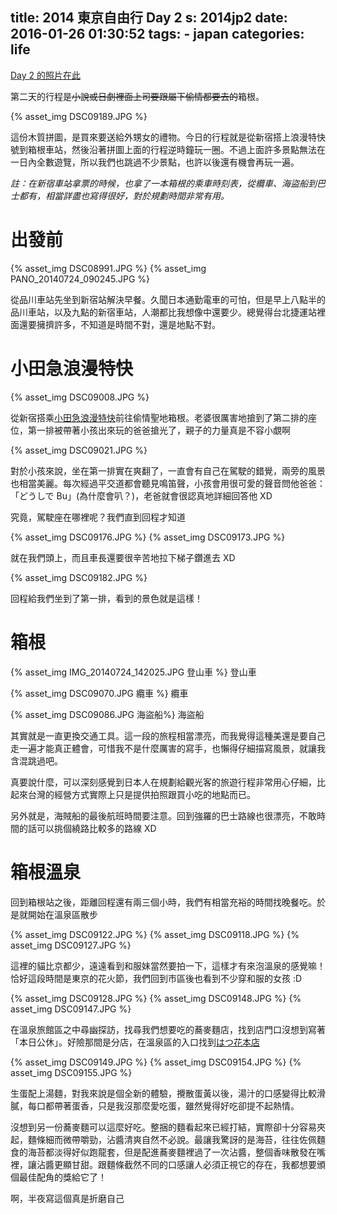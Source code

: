title: 2014 東京自由行 Day 2
s: 2014jp2
date: 2016-01-26 01:30:52
tags:
    - japan
categories: life
---

[Day 2 的照片在此](https://picasaweb.google.com/111787784022722324434/2014__Day2)

第二天的行程是<del>小說或日劇裡面上司要跟屬下偷情都要去的</del>箱根。

{% asset_img DSC09189.JPG %}

這份木質拼圖，是買來要送給外甥女的禮物。今日的行程就是從新宿搭上浪漫特快號到箱根車站，然後沿著拼圖上面的行程逆時鐘玩一圈。不過上面許多景點無法在一日內全數遊覽，所以我們也跳過不少景點，也許以後還有機會再玩一遍。

*註：在新宿車站拿票的時候，也拿了一本箱根的乘車時刻表，從纜車、海盜船到巴士都有，相當詳盡也寫得很好，對於規劃時間非常有用。*

<!-- more -->

# 出發前

{% asset_img DSC08991.JPG %}
{% asset_img PANO_20140724_090245.JPG %}

從品川車站先坐到新宿站解決早餐。久聞日本通勤電車的可怕，但是早上八點半的品川車站，以及九點的新宿車站，人潮都比我想像中還要少。總覺得台北捷運站裡面還要擁擠許多，不知道是時間不對，還是地點不對。

# 小田急浪漫特快

{% asset_img DSC09008.JPG %}

從新宿搭乘[小田急浪漫特快](http://www.odakyu.jp/tc/romancecar/)前往偷情聖地箱根。老婆很厲害地搶到了第二排的座位，第一排被帶著小孩出來玩的爸爸搶光了，親子的力量真是不容小覷啊

{% asset_img DSC09021.JPG %}

對於小孩來說，坐在第一排實在爽翻了，一直會有自己在駕駛的錯覺，兩旁的風景也相當美麗。每次經過平交道都會聽見鳴笛聲，小孩會用很可愛的聲音問他爸爸：「どうしで Bu」(為什麼會叭？)，老爸就會很認真地詳細回答他 XD

究竟，駕駛座在哪裡呢？我們直到回程才知道

{% asset_img DSC09176.JPG %}
{% asset_img DSC09173.JPG %}

就在我們頭上，而且車長還要很辛苦地拉下梯子鑽進去 XD

{% asset_img DSC09182.JPG %}

回程給我們坐到了第一排，看到的景色就是這樣！

# 箱根

{% asset_img IMG_20140724_142025.JPG 登山車 %}
登山車

{% asset_img DSC09070.JPG 纜車 %}
纜車

{% asset_img DSC09086.JPG 海盜船%}
海盜船

其實就是一直更換交通工具。這一段的旅程相當漂亮，而我覺得這種美還是要自己走一遍才能真正體會，可惜我不是什麼厲害的寫手，也懶得仔細描寫風景，就讓我含混跳過吧。

真要說什麼，可以深刻感覺到日本人在規劃給觀光客的旅遊行程非常用心仔細，比起來台灣的經營方式實際上只是提供拍照跟買小吃的地點而已。 

另外就是，海賊船的最後航班時間要注意。回到強羅的巴士路線也很漂亮，不敢時間的話可以挑個繞路比較多的路線 XD

# 箱根溫泉

回到箱根站之後，距離回程還有兩三個小時，我們有相當充裕的時間找晚餐吃。於是就開始在溫泉區散步

{% asset_img DSC09122.JPG %}
{% asset_img DSC09118.JPG %}
{% asset_img DSC09127.JPG %}

這裡的貓比京都少，遠遠看到和服妹當然要拍一下，這樣才有來泡溫泉的感覺嘛！恰好這段時間是東京的花火節，我們回到市區後也看到不少穿和服的女孩 :D

{% asset_img DSC09128.JPG %}
{% asset_img DSC09148.JPG %}
{% asset_img DSC09147.JPG %}

在溫泉旅館區之中尋幽探訪，找尋我們想要吃的蕎麥麵店，找到店門口沒想到寫著「本日公休」。好險那間是分店，在溫泉區的入口找到[はつ花本店](http://www.hatsuhana.co.jp/)

{% asset_img DSC09149.JPG %}
{% asset_img DSC09154.JPG %}
{% asset_img DSC09155.JPG %}


生蛋配上湯麵，對我來說是個全新的體驗，攪散蛋黃以後，湯汁的口感變得比較滑膩，每口都帶著蛋香，只是我沒那麼愛吃蛋，雖然覺得好吃卻提不起熱情。

沒想到另一份蕎麥麵可以這麼好吃。整捆的麵看起來已經打結，實際卻十分容易夾起，麵條細而微帶嚼勁，沾醬清爽自然不必說。最讓我驚訝的是海苔，往往佐佩麵食的海苔都淡得好似跑龍套，但是配進蕎麥麵裡過了一次沾醬，整個香味散發在嘴裡，讓沾醬更顯甘甜。跟麵條截然不同的口感讓人必須正視它的存在，我都想要頒個最佳配角的獎給它了！


啊，半夜寫這個真是折磨自己

